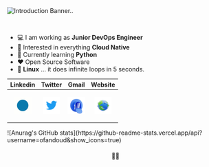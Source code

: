 <img src="https://github.com/OFandoud/about/blob/main/banner.png" alt="Introduction Banner.." style="text-align: center; margin-bottom: 30px;" />

-   :computer: I am working as **Junior DevOps Engineer**
-   :monocle_face: Interested in everything **Cloud Native**
-   :seedling: Currently learning **Python**
-   :heart: Open Source Software
-   :penguin: **Linux** ... it does infinite loops in 5 seconds.
 
 
 <div align="center">

| **Linkedin**  | **Twitter**  | **Gmail**  | **Website**  |
|:-:|:-:|:-:|:-:|
| <p align="center" ><a href="https://www.linkedin.com/in/yogeshwaran01/" title="Linkedin"><img src="./assets/linkedin.gif" alt="Linkedin" width="40px" height="40px"></a> </p>  |  <p align="center" ><a href="https://twitter.com/yogeshwaran01" title="Twitter"><img src="./assets/twitter.gif" alt="Twitter" width="40px" height="40px"></a> </p>  | <p align="center" ><a href="mailto:yogeshwaran01@protonmail.com" title="Gmail"><img src="./assets/mail.gif" alt="Gmail" width="40px" height="40px"></a> </p>  | <p align="center" ><a href="https://yogeshwaran01.github.io" title="Website"><img src="./assets/website.gif" alt="Website" width="40px" height="40px"></a> </p>  |

</div>
![Anurag's GitHub stats](https://github-readme-stats.vercel.app/api?username=ofandoud&show_icons=true)

<h4 align="center">  👨‍💻  </h4>

 
 

